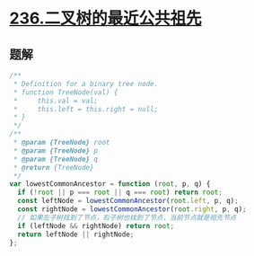 # [236.二叉树的最近公共祖先](https://leetcode-cn.com/problems/lowest-common-ancestor-of-a-binary-tree/)

## 题解

```js
/**
 * Definition for a binary tree node.
 * function TreeNode(val) {
 *     this.val = val;
 *     this.left = this.right = null;
 * }
 */
/**
 * @param {TreeNode} root
 * @param {TreeNode} p
 * @param {TreeNode} q
 * @return {TreeNode}
 */
var lowestCommonAncestor = function (root, p, q) {
  if (!root || p === root || q === root) return root;
  const leftNode = lowestCommonAncestor(root.left, p, q);
  const rightNode = lowestCommonAncestor(root.right, p, q);
  // 如果左子树找到了节点，右子树也找到了节点，当前节点就是祖先节点
  if (leftNode && rightNode) return root;
  return leftNode || rightNode;
};
```

